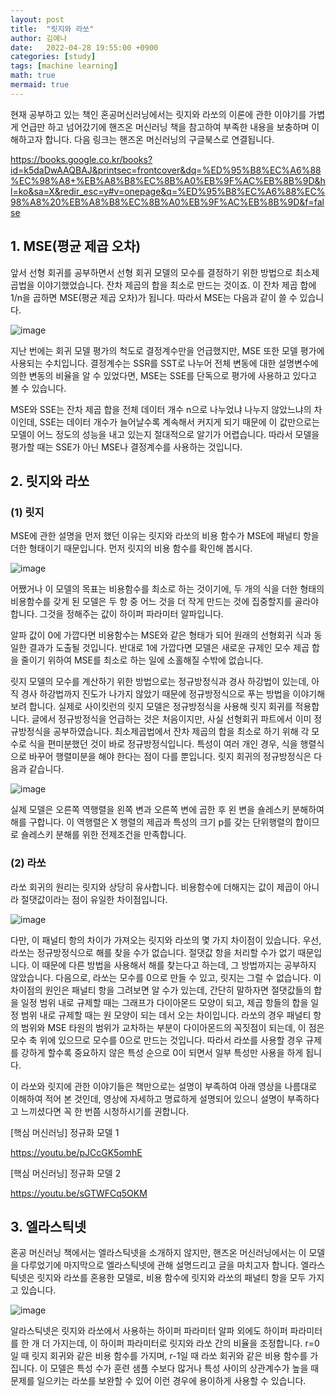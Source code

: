 ```yaml
---
layout: post
title:  "릿지와 라쏘"
author: 김예나
date:   2022-04-28 19:55:00 +0900
categories: [study]
tags: [machine learning]
math: true
mermaid: true
---
```



현재 공부하고 있는 책인 혼공머신러닝에서는 릿지와 라쏘의 이론에 관한 이야기를 가볍게 언급만 하고 넘어갔기에 핸즈온 머신러닝 책을 참고하여 부족한 내용을 보충하며 이해하고자 합니다. 다음 링크는 핸즈온 머신러닝의 구글북스로 연결됩니다.


<https://books.google.co.kr/books?id=k5daDwAAQBAJ&printsec=frontcover&dq=%ED%95%B8%EC%A6%88%EC%98%A8+%EB%A8%B8%EC%8B%A0%EB%9F%AC%EB%8B%9D&hl=ko&sa=X&redir_esc=y#v=onepage&q=%ED%95%B8%EC%A6%88%EC%98%A8%20%EB%A8%B8%EC%8B%A0%EB%9F%AC%EB%8B%9D&f=false>


## 1\. MSE(평균 제곱 오차)


앞서 선형 회귀를 공부하면서 선형 회귀 모델의 모수를 결정하기 위한 방법으로 최소제곱법을 이야기했었습니다. 잔차 제곱의 합을 최소로 만드는 것이죠. 이 잔차 제곱 합에 1/n을 곱하면 MSE(평균 제곱 오차)가 됩니다. 따라서 MSE는 다음과 같이 쓸 수 있습니다.


![image](https://user-images.githubusercontent.com/80688900/165734782-2e9d09eb-c4b1-421d-9765-8e6171c09417.png)


지난 번에는 회귀 모델 평가의 척도로 결정계수만을 언급했지만, MSE 또한 모델 평가에 사용되는 수치입니다. 결정계수는 SSR를 SST로 나누어 전체 변동에 대한 설명변수에 의한 변동의 비율을 알 수 있었다면, MSE는 SSE를 단독으로 평가에 사용하고 있다고 볼 수 있습니다.


MSE와 SSE는 잔차 제곱 합을 전체 데이터 개수 n으로 나누었냐 나누지 않았느냐의 차이인데, SSE는 데이터 개수가 늘어날수록 계속해서 커지게 되기 때문에 이 값만으로는 모델이 어느 정도의 성능을 내고 있는지 절대적으로 알기가 어렵습니다. 따라서 모델을 평가할 때는 SSE가 아닌 MSE나 결정계수를 사용하는 것입니다.


## 2\. 릿지와 라쏘


### (1) 릿지


MSE에 관한 설명을 먼저 했던 이유는 릿지와 라쏘의 비용 함수가 MSE에 패널티 항을 더한 형태이기 때문입니다. 먼저 릿지의 비용 함수를 확인해 봅시다.


![image](https://user-images.githubusercontent.com/80688900/165741520-06074ae5-1c8d-461f-81f5-98163c260e23.png)


어쨌거나 이 모델의 목표는 비용함수를 최소로 하는 것이기에, 두 개의 식을 더한 형태의 비용함수를 갖게 된 모델은 두 항 중 어느 것을 더 작게 만드는 것에 집중할지를 골라야 합니다. 그것을 정해주는 값이 하이퍼 파라미터 알파입니다.


알파 값이 0에 가깝다면 비용함수는 MSE와 같은 형태가 되어 원래의 선형회귀 식과 동일한 결과가 도출될 것입니다. 반대로 1에 가깝다면 모델은 새로운 규제인 모수 제곱 합을 줄이기 위하여 MSE를 최소로 하는 일에 소홀해질 수밖에 없습니다.


릿지 모델의 모수를 계산하기 위한 방법으로는 정규방정식과 경사 하강법이 있는데, 아직 경사 하강법까지 진도가 나가지 않았기 때문에 정규방정식으로 푸는 방법을 이야기해보려 합니다. 실제로 사이킷런의 릿지 모델은 정규방정식을 사용해 릿지 회귀를 적용합니다. 글에서 정규방정식을 언급하는 것은 처음이지만, 사실 선형회귀 파트에서 이미 정규방정식을 공부하였습니다. 최소제곱법에서 잔차 제곱의 합을 최소로 하기 위해 각 모수로 식을 편미분했던 것이 바로 정규방정식입니다. 특성이 여러 개인 경우, 식을 행렬식으로 바꾸어 행렬미분을 해야 한다는 점이 다를 뿐입니다. 릿지 회귀의 정규방정식은 다음과 같습니다.


![image](https://user-images.githubusercontent.com/80688900/165755938-327cdc4a-f44f-47c6-b28e-71d5114cdd00.png)


실제 모델은 오른쪽 역행렬을 왼쪽 변과 오른쪽 변에 곱한 후 왼 변을 숄레스키 분해하여 해를 구합니다. 이 역행렬은 X 행렬의 제곱과 특성의 크기 p를 갖는 단위행렬의 합이므로 숄레스키 분해를 위한 전제조건을 만족합니다.


### (2) 라쏘


라쏘 회귀의 원리는 릿지와 상당히 유사합니다. 비용함수에 더해지는 값이 제곱이 아니라 절댓값이라는 점이 유일한 차이점입니다.


![image](https://user-images.githubusercontent.com/80688900/165765731-e61cb4a7-7737-402c-929b-cc5771d5a446.png)


다만, 이 패널티 항의 차이가 가져오는 릿지와 라쏘의 몇 가지 차이점이 있습니다. 우선, 라쏘는 정규방정식으로 해를 찾을 수가 없습니다. 절댓값 항을 처리할 수가 없기 때문입니다. 이 때문에 다른 방법을 사용해서 해를 찾는다고 하는데, 그 방법까지는 공부하지 않았습니다. 다음으로, 라쏘는 모수를 0으로 만들 수 있고, 릿지는 그럴 수 없습니다. 이 차이점의 원인은 패널티 항을 그려보면 알 수가 있는데, 간단히 말하자면 절댓값들의 합을 일정 범위 내로 규제할 때는 그래프가 다이아몬드 모양이 되고, 제곱 항들의 합을 일정 범위 내로 규제할 때는 원 모양이 되는 데서 오는 차이입니다. 라쏘의 경우 패널티 항의 범위와 MSE 타원의 범위가 교차하는 부분이 다이아몬드의 꼭짓점이 되는데, 이 점은 모수 축 위에 있으므로 모수를 0으로 만드는 것입니다. 따라서 라쏘를 사용할 경우 규제를 강하게 할수록 중요하지 않은 특성 순으로 0이 되면서 일부 특성만 사용을 하게 됩니다.


이 라쏘와 릿지에 관한 이야기들은 책만으로는 설명이 부족하여 아래 영상을 나름대로 이해하여 적어 본 것인데, 영상에 자세하고 명료하게 설명되어 있으니 설명이 부족하다고 느끼셨다면 꼭 한 번쯤 시청하시기를 권합니다.


[핵심 머신러닝] 정규화 모델 1

<https://youtu.be/pJCcGK5omhE>


[핵심 머신러닝] 정규화 모델 2

<https://youtu.be/sGTWFCq5OKM>


## 3\. 엘라스틱넷


혼공 머신러닝 책에서는 엘라스틱넷을 소개하지 않지만, 핸즈온 머신러닝에서는 이 모델을 다루었기에 마지막으로 엘라스틱넷에 관해 설명드리고 글을 마치고자 합니다. 엘라스틱넷은 릿지와 라쏘를 혼용한 모델로, 비용 함수에 릿지와 라쏘의 패널티 항을 모두 가지고 있습니다.


![image](https://user-images.githubusercontent.com/80688900/165770461-69955c7e-f88c-4a3b-87c5-bba75b90213c.png)


알라스틱넷은 릿지와 라쏘에서 사용하는 하이퍼 파라미터 알파 외에도 하이퍼 파라미터를 한 개 더 가지는데, 이 하이퍼 파라미터로 릿지와 라쏘 간의 비율을 조정합니다. r=0일 때 릿지 회귀와 같은 비용 함수를 가지며, r-1일 때 라쏘 회귀와 같은 비용 함수를 가집니다. 이 모델은 특성 수가 훈련 샘플 수보다 많거나 특성 사이의 상관계수가 높을 때 문제를 일으키는 라쏘를 보완할 수 있어 이런 경우에 용이하게 사용할 수 있습니다.


